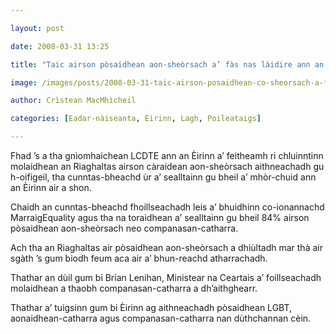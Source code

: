 ```yaml
---

layout: post

date: 2008-03-31 13:25

title: "Taic airson pòsaidhean aon-sheòrsach a’ fàs nas làidire ann an Èirinn"

image: /images/posts/2008-03-31-taic-airson-posaidhean-co-sheorsach-a-fas-nas-laidire-ann-an-eirinn.webp

author: Crìstean MacMhìcheil

categories: [Eadar-nàiseanta, Èirinn, Lagh, Poileataigs]

---
```


Fhad ’s a tha gnìomhaichean LCDTE ann an Èirinn a’ feitheamh ri chluinntinn molaidhean an Riaghaltas airson càraidean aon-sheòrsach aithneachadh gu h-oifigeil, tha cunntas-bheachd ùr a’ sealltainn gu bheil a’ mhòr-chuid ann an Èirinn air a shon.

Chaidh an cunntas-bheachd fhoillseachadh leis a’ bhuidhinn co-ionannachd MarraigEquality agus tha na toraidhean a’ sealltainn gu bheil 84% airson pòsaidhean aon-sheòrsach neo companasan-catharra.

Ach tha an Riaghaltas air pòsaidhean aon-sheòrsach a dhiùltadh mar thà air sgàth ’s gum biodh feum aca air a’ bhun-reachd atharrachadh.

Thathar an dùil gum bi Brian Lenihan, Ministear na Ceartais a’ foillseachadh molaidhean a thaobh companasan-catharra a dh’aithghearr.

Thathar a’ tuigsinn gum bi Èirinn ag aithneachadh pòsaidhean LGBT, aonaidhean-catharra agus companasan-catharra nan dùthchannan cèin.
